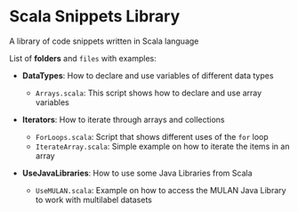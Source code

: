 Scala Snippets Library
======================

A library of code snippets written in Scala language

List of **folders** and `files` with examples:

+ **DataTypes**: How to declare and use variables of different data types
    * `Arrays.scala`: This script shows how to declare and use array variables

+ **Iterators**: How to iterate through arrays and collections
    * `ForLoops.scala`: Script that shows different uses of the `for` loop
    * `IterateArray.scala`: Simple example on how to iterate the items in an array

+ **UseJavaLibraries**: How to use some Java Libraries from Scala
    * `UseMULAN.scala`: Example on how to access the MULAN Java Library to work with multilabel datasets
    
  
